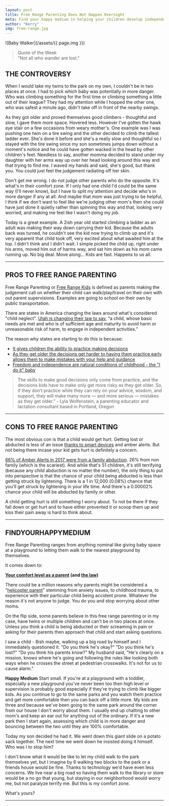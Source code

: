```yaml
---
layout: post
title: Free Range Parenting Does Not Happen Overnight
meta: Find your happy medium in helping your children develop independence within your comfort zone.
author: "Kerry"
img: free-range.jpg
---
```


![Baby Walker](/assets/{{ page.img }})

> Quote of the Week <br> "Not all who wander are lost."

## THE CONTROVERSY

When I would take my twins to the park on my own, I couldn't be in two places at once. I had to pick which baby was potentially in more danger.  Who was climbing something for the first time or climbing something a little out of their league? They had my attention while I hopped the other one, who was safest a minute ago, didn't take off in front of the nearby swings.

As they got older and proved themselves good climbers - thoughtful and slow, I gave them more space. Hovered less. However I've gotten the hawk eye stair on a few occasions from weary mother's. One example was I was pushing one twin on a tire swing and the other decided to climb the tallest ladder ever. She's done it before and she's a really slow and thoughtful so I stayed with the tire swing since my son sometimes jumps down without a moment's notice and he could have gotten wacked in the head by other children's feet. Needless to say, another momma decided to stand under my daughter with her arms way up over her head looking around this way and that trying to find me. I waved my hands and said, she's good, but thank you. You could just feel the judgement radiating off her skin.

Don't get me wrong. I do not judge other parents who do the opposite. It's what's in their comfort zone. If I only had one child I'd could be the same way (I'll never know), but I have to split my attention and decide who's in more danger if any at all. And maybe that mom was just trying to be helpful, I think if we don't want to feel like we're judging other mom's then she could have just done it quietly rather than spinning this way and that, looking very worried, and making me feel like I wasn't doing my job.

Today is a great example. A 2ish year old started climbing a ladder as an adult was making their way down carrying their kid. Because the adults back was turned, he couldn't see the kid now trying to climb up and it's very apparent that child took off, very excited about what awaited him at the top. I didn't think and I didn't wait. I simple picked the child up, right under his arms, moved him out of harms way, and sat him down as his mom came running up. No big deal. Move along... Kids are fast. Happens to us all.

---

## PROS TO FREE RANGE PARENTING

Free Range Parenting or [Free Range Kids](https://www.npr.org/sections/health-shots/2018/09/03/641256596/to-raise-confident-independent-kids-some-parents-are-trying-to-let-grow) is defined as parents making the judgement call on whether their child can walk/play/travel on their own with out parent supervisions. Examples are going to school on their own by public transportation.

There are states in America changing the laws around what's considered "child neglect". [Utah is changing their law to say](https://www.nytimes.com/2018/03/29/well/family/utah-passes-free-range-parenting-law.html), “a child, whose basic needs are met and who is of sufficient age and maturity to avoid harm or unreasonable risk of harm, to engage in independent activities.”

The reason why states are starting to do this is because:
+ [It gives children the ability to practice making decisions](https://www.healthline.com/health-news/what-is-free-range-parenting-how-does-it-affect-kids#1)
+ [As they get older the decisions get harder to having them practice early allows them to make mistakes with your help and guidance](https://www.healthline.com/health-news/what-is-free-range-parenting-how-does-it-affect-kids#1)
+ [Freedom and independence are natural conditions of childhood - the "I do it" baby](https://www.healthline.com/health-news/what-is-free-range-parenting-how-does-it-affect-kids#1)

> The skills to make good decisions only come from practice, and the decisions kids have to make only get more risky as they get older. So, if they don’t practice while they can rely on your advice, wisdom, and support, they will make many more — and more serious — mistakes as they get older.” - Lyla Wolfenstein, a parenting educator and lactation consultant based in Portland, Oregon

---

## CONS TO FREE RANGE PARENTING

The most obvious con is that a child would get hurt. Getting lost or abducted is less of an issue [thanks to smart devices](https://amzn.to/2CXVoXk) and amber alerts. But not being there incase your kid gets hurt is definitely a concern.

[66% of Amber Alerts in 2017 were from a family abduction](https://www.ojjdp.gov/pubs/252164.pdf). 26% from non family (which is the scariest). And while that's 51 children, it's still terrifying (because any child abduction is no matter the number), the only thing to put into perspective is that the chance of your child being abducted is less than getting struck by lightening. There is a 1 in 12,000 (0.08%) chance that you'll get struck by lightening in your life time. And there's a 0.00002% chance your child will be abducted by family or other.

A child getting hurt is still something I worry about. To not be there if they fall down or get hurt and to have either prevented it or scoop them up and kiss their pain away is hard to think about.

---

## FINDYOURHAPPYMEDIUM

Free Range Parenting ranges from anything nominal like giving baby space at a playground to letting them walk to the nearest playground by themselves.

It comes down to:

**[Your comfort level as a parent](https://www.theatlantic.com/family/archive/2018/04/free-range-parenting/557051/) (and [the law](https://www.npr.org/2018/04/01/598630200/utah-passes-free-range-parenting-law))**

There could be a million reasons why parents might be considered a "[helicopter parent](https://www.parents.com/parenting/better-parenting/what-is-helicopter-parenting/)" stemming from anxiety issues, to childhood trauma, to experience with their particular child being accident prone. Whatever the reason it's not anyone to judge. You do you and stop worrying about other moms.

On the flip side, some parents believe in this free range parenting or in my case, have twins or multiple children and can't be in two places at once. Unless you think a child is being abducted or their screaming in pain or asking for their parents then approach that child and start asking questions.

I saw a child - 8ish maybe, walking up a big road by himself and I immediately questioned it. "Do you think he's okay?" "Do you think he's lost?" "Do you think his parents know?" My husband said, "He's clearly on a mission, knows where he's going and following the rules like looking both ways when he crosses the street at pedestrian crosswalks. It's not for us to cause alarm."

**Happy Medium**
Start small. If you're at a playground with a toddler, especially a new playground you've never been too then high level or supervision is probably good especially if they're trying to climb like bigger kids. As you continue to go to the same parks and you watch them practice and get more comfortable then you can back off a little more. My kids are three and because we've been going to the same park around the corner from our house I don't worry about them. I usually end up chatting to other mom's and keep an ear out for anything out of the ordinary. If it's a new park then I start again, assessing which child is in more danger and bouncing between the two until they are 100% comfortable.

Today my son decided he had it. We went down this giant slide on a potato sack together. The next time we went down he insisted doing it himself. Who was I to stop him?

I don't know what it would be like to let my child walk to the park themselves yet, but I imagine by 6 walking two blocks to the park or a friends house would be fine. Thanks to technology we'd have even less concerns. We live near a big road so having them walk to the library or store would be a no go that young, but staying in our neighborhood would worry me, but not paralyze terrify me. But this is my comfort zone.

What's yours?

---
